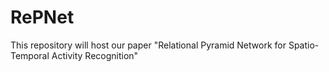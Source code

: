 # RePNet
This repository will host our paper "Relational Pyramid Network for Spatio-Temporal Activity Recognition"
